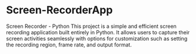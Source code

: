 # Screen-RecorderApp
Screen Recorder - Python This project is a simple and efficient screen recording application built entirely in Python. It allows users to capture their screen activities seamlessly with options for customization such as setting the recording region, frame rate, and output format.  
